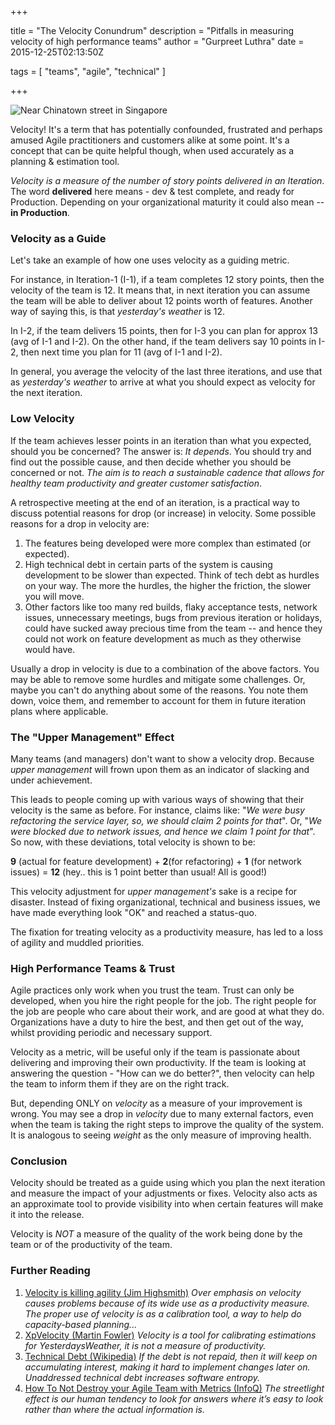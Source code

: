 +++

title = "The Velocity Conundrum"
description = "Pitfalls in measuring velocity of high performance teams"
author = "Gurpreet Luthra"
date = 2015-12-25T02:13:50Z

tags = [
    "teams",
    "agile",
    "technical"
]

+++

![Near Chinatown street in Singapore](/images/general/singapore-street.jpg "Near Chinatown street in Singapore")


Velocity! It's a term that has potentially confounded, frustrated and perhaps amused Agile practitioners and customers alike at some point. It's a concept that can be quite helpful though, when used accurately as a planning & estimation tool.

_Velocity is a measure of the number of story points delivered in an Iteration_. The word **delivered** here means - dev & test complete, and
ready for Production. Depending on your organizational maturity it could also mean -- **in Production**.


### Velocity as a Guide

Let's take an example of how one uses velocity as a guiding metric.

For instance, in Iteration-1 (I-1), if a team completes 12 story points, then the velocity of the team is 12. It means that, in next iteration you can assume the team will be able to deliver about 12 points worth of features. Another way of saying this, is that _yesterday's weather_ is 12.

In I-2, if the team delivers 15 points, then for I-3 you can plan for approx 13 (avg of I-1 and I-2). On the other hand, if the team delivers say 10 points in I-2, then next time you plan for 11 (avg of I-1 and I-2).

In general, you average the velocity of the last three iterations, and use that as _yesterday's weather_ to arrive at what you should expect as velocity for the next iteration.

### Low Velocity

If the team achieves lesser points in an iteration than what you expected, should you be concerned? The answer is: _It depends_. You should try
and find out the possible cause, and then decide whether you should be concerned or not. _The aim is to reach a sustainable cadence
that allows for healthy team productivity and greater customer satisfaction_.

A retrospective meeting at the end of an iteration, is a practical way to discuss potential reasons for drop (or increase) in velocity. Some possible reasons for a drop in velocity are:

1. The features being developed were more complex than estimated (or expected).
2. High technical debt in certain parts of the system is causing development to be slower than expected. Think of tech debt as hurdles on your way. The more the hurdles, the higher the friction, the slower you will move.
3. Other factors like too many red builds, flaky acceptance tests, network issues, unnecessary meetings, bugs from previous iteration or holidays, could have sucked away precious time from the team -- and hence they could not work on feature development as much as they otherwise would have.

Usually a drop in velocity is due to a combination of the above factors. You may be able to remove some hurdles and mitigate some challenges. Or, maybe you can't do anything about some of the reasons. You note them down, voice them, and remember to account for them in future iteration plans where applicable.


### The "Upper Management" Effect

Many teams (and managers) don't want to show a velocity drop. Because _upper management_ will frown upon them as an indicator of slacking
and under achievement.

This leads to people coming up with various ways of showing that their velocity is the same as before.
For instance, claims like: "_We were busy refactoring the service layer, so, we should claim 2 points for that_". Or, "_We were blocked due to
network issues, and hence we claim 1 point for that_". So now, with these deviations, total velocity is shown to be:

**9**  (actual for feature development) + **2**(for refactoring) + **1** (for network issues) = **12** (hey.. this is 1 point better than usual! All is good!)

This velocity adjustment for _upper management's_ sake is a recipe for disaster. Instead of fixing organizational, technical and business issues, we have made everything look "OK" and reached a status-quo.

The fixation for treating velocity as a productivity measure, has led to a loss of agility and muddled priorities.


### High Performance Teams & Trust

Agile practices only work when you trust the team. Trust can only be developed, when you hire the right people for the job. The right people for the job are people who care about their work, and are good at what they do. Organizations have a duty to hire the best, and then get out of the way, whilst providing periodic and necessary support.

Velocity as a metric, will be useful only if the team is passionate about delivering and improving their own productivity. If the team is looking at answering the question - "How can we do better?", then velocity can help the team to inform them if they are on the right track.

 But, depending ONLY on _velocity_ as a measure of your improvement is wrong. You may see a drop in _velocity_ due to many external factors, even when the team is taking the right steps to improve the quality of the system. It is analogous to seeing _weight_ as the only measure of improving health.


### Conclusion

Velocity should be treated as a guide using which you plan the next iteration and measure the impact of your adjustments or fixes. Velocity also acts as an approximate tool to provide visibility into when certain features will make it into the release.

Velocity is _NOT_ a measure of the quality of the work being done by the team or of the productivity of the team.


### Further Reading

 1. [Velocity is killing agility (Jim Highsmith)](http://jimhighsmith.com/Velocity-is-killing-agility/)
    _Over emphasis on velocity causes problems because of its wide use as a productivity measure. The proper use of velocity is as a calibration tool, a way to help do capacity-based planning..._
 2. [XpVelocity (Martin Fowler)](http://martinfowler.com/bliki/XpVelocity.html)
    _Velocity is a tool for calibrating estimations for YesterdaysWeather, it is not a measure of productivity._
 3. [Technical Debt (Wikipedia)](https://en.wikipedia.org/wiki/Technical_debt)
    _If the debt is not repaid, then it will keep on accumulating interest, making it hard to implement changes later on. Unaddressed technical debt increases software entropy._
 4. [How To Not Destroy your Agile Team with Metrics (InfoQ)](http://www.infoq.com/articles/not-destroy-team-metrics)
    _The streetlight effect is our human tendency to look for answers where it’s easy to look rather than where the actual information is._


